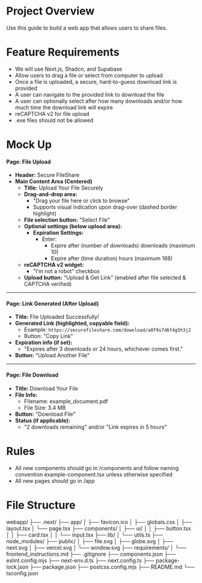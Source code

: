 # Project Overview
Use this guide to build a web app that allows users to share files.

# Feature Requirements
- We will use Next.js, Shadcn, and Supabase
- Allow users to drag a file or select from computer to upload
- Once a file is uploaded, a secure, hard-to-guess download link is provided
- A user can navigate to the provided link to download the file
- A user can optionally select after how many downloads and/or how much time the download link will expire
- reCAPTCHA v2 for file upload
- .exe files should not be allowed

# Mock Up

#### Page: File Upload

- **Header:** Secure FileShare
- **Main Content Area (Centered)**
  - **Title:** Upload Your File Securely
  - **Drag-and-drop area:**
    - "Drag your file here or click to browse"
    - Supports visual indication upon drag-over (dashed border highlight)
  - **File selection button:** "Select File"
  - **Optional settings (below upload area):**
    - **Expiration Settings:**
      - Enter:
        - Expire after (number of downloads) downloads (maximum 10)
        - Expire after (time duration) hours (maximum 168)
  - **reCAPTCHA v2 widget:**
    - "I'm not a robot" checkbox
  - **Upload button:** "Upload & Get Link" (enabled after file selected & CAPTCHA verified)

---

#### Page: Link Generated (After Upload)

- **Title:** File Uploaded Successfully!
- **Generated Link (highlighted, copyable field):**
  - Example: `https://securefileshare.com/download/a8f9s7d6f4g5h3j2`
  - Button: "Copy Link"
- **Expiration info (if set):**
  - "Expires after 3 downloads or 24 hours, whichever comes first."
- **Button:** "Upload Another File"

---

#### Page: File Download

- **Title:** Download Your File
- **File Info:**
  - Filename: example_document.pdf
  - File Size: 3.4 MB
- **Button:** "Download File"
- **Status (if applicable):**
  - "2 downloads remaining" and/or "Link expires in 5 hours"

# Rules
- All new components should go in /components and follow naming convention example-component.tsx unless otherwise specified
- All new pages should go in /app

# File Structure
webapp/
├── .next/
├── app/
│   ├── favicon.ico
│   ├── globals.css
│   ├── layout.tsx
│   └── page.tsx
├── components/
│   ├── ui/
│   │   ├── button.tsx
│   │   ├── card.tsx
│   │   └── input.tsx
├── lib/
│   └── utils.ts
├── node_modules/
├── public/
│   ├── file.svg
│   ├── globe.svg
│   ├── next.svg
│   ├── vercel.svg
│   └── window.svg
├── requirements/
│   └── frontend_instructions.md
├── .gitignore
├── components.json
├── eslint.config.mjs
├── next-env.d.ts
├── next.config.ts
├── package-lock.json
├── package.json
├── postcss.config.mjs
├── README.md
└── tsconfig.json